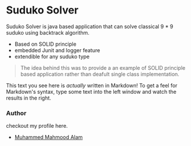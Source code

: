 # Suduko Solver

Suduko Solver is java based application that can solve classical 9 * 9 suduko using backtrack algorithm.

  - Based on SOLID principle
  - embedded Junit and logger feature
  - extendible for any suduko type

> The idea behind this was to provide a an 
> example of SOLID principle based 
> application rather than deafult single class
> implementation.

This text you see here is *actually* written in Markdown! To get a feel for Markdown's syntax, type some text into the left window and watch the results in the right.

### Author
checkout my profile here.
* [Muhammed Mahmood Alam](http://mhmahmoodalam.github.io) 